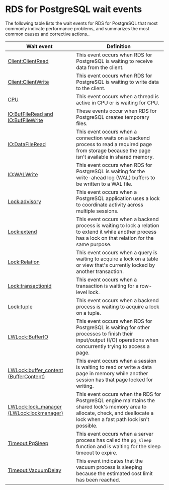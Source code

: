 # RDS for PostgreSQL wait events<a name="PostgreSQL.Tuning.concepts.summary"></a>

The following table lists the wait events for RDS for PostgreSQL that most commonly indicate performance problems, and summarizes the most common causes and corrective actions\.\.


| Wait event | Definition | 
| --- | --- | 
|  [Client:ClientRead](wait-event.clientread.md)  |  This event occurs when RDS for PostgreSQL is waiting to receive data from the client\.  | 
|  [Client:ClientWrite](wait-event.clientwrite.md)  |  This event occurs when RDS for PostgreSQL is waiting to write data to the client\.  | 
|  [CPU](wait-event.cpu.md)  | This event occurs when a thread is active in CPU or is waiting for CPU\.  | 
|  [IO:BufFileRead and IO:BufFileWrite](wait-event.iobuffile.md)  |  These events occur when RDS for PostgreSQL creates temporary files\.  | 
|  [IO:DataFileRead](wait-event.iodatafileread.md)  |  This event occurs when a connection waits on a backend process to read a required page from storage because the page isn't available in shared memory\.   | 
| [IO:WALWrite](wait-event.iowalwrite.md)  | This event occurs when RDS for PostgreSQL is waiting for the write\-ahead log \(WAL\) buffers to be written to a WAL file\.  | 
|  [Lock:advisory](wait-event.lockadvisory.md)  |  This event occurs when a PostgreSQL application uses a lock to coordinate activity across multiple sessions\.  | 
|  [Lock:extend](wait-event.lockextend.md) |  This event occurs when a backend process is waiting to lock a relation to extend it while another process has a lock on that relation for the same purpose\.  | 
|  [Lock:Relation](wait-event.lockrelation.md)  |  This event occurs when a query is waiting to acquire a lock on a table or view that's currently locked by another transaction\.  | 
|  [Lock:transactionid](wait-event.locktransactionid.md)  | This event occurs when a transaction is waiting for a row\-level lock\. | 
|  [Lock:tuple](wait-event.locktuple.md)  |  This event occurs when a backend process is waiting to acquire a lock on a tuple\.  | 
|  [LWLock:BufferIO](wait-event.lwlockbufferio.md)  |  This event occurs when RDS for PostgreSQL is waiting for other processes to finish their input/output \(I/O\) operations when concurrently trying to access a page\.  | 
|  [LWLock:buffer\_content \(BufferContent\)](wait-event.lwlockbuffercontent.md)  |  This event occurs when a session is waiting to read or write a data page in memory while another session has that page locked for writing\.  | 
|  [LWLock:lock\_manager \(LWLock:lockmanager\)](wait-event.lw-lock-manager.md)  | This event occurs when the RDS for PostgreSQL engine maintains the shared lock's memory area to allocate, check, and deallocate a lock when a fast path lock isn't possible\. | 
|  [Timeout:PgSleep](wait-event.timeoutpgsleep.md)  |  This event occurs when a server process has called the `pg_sleep` function and is waiting for the sleep timeout to expire\.   | 
|  [Timeout:VacuumDelay](wait-event.timeoutvacuumdelay.md)  | This event indicates that the vacuum process is sleeping because the estimated cost limit has been reached\.  | 